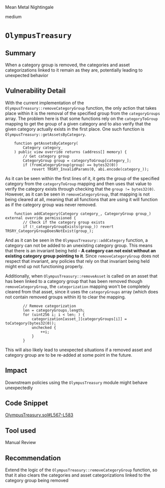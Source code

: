Mean Metal Nightingale

medium

# `OlympusTreasury`

## Summary
When a category group is removed, the categories and asset categorizations linked to it remain as they are, potentially leading to unexpected behavior

## Vulnerability Detail
With the current implementation of the `OlympusTreasury::removeCategoryGroup` function, the only action that takes place within it is the removal of the specified group from the `categoryGroups` array. 
The problem here is that some functions rely on the `categoryToGroup` mapping to get the group of a given category and to also verify that the given category actually exists in the first place. One such function is `OlympusTreasury::getAssetsByCategory`.

```solidity
    function getAssetsByCategory(
        Category category_
    ) public view override returns (address[] memory) {
        // Get category group
        CategoryGroup group = categoryToGroup[category_];
        if (fromCategoryGroup(group) == bytes32(0))
            revert TRSRY_InvalidParams(0, abi.encode(category_));
```

As it can be seen within the first lines of it, it gets the group of the specified category from the `categoryToGroup` mapping and then uses that value to verify the category exists through checking that the `group != bytes32(0)`. However, as it can be seen in `removeCategoryGroup`, that mapping is not being cleared at all, meaning that all functions that are using it will function as if the category group was never removed. 

```solidity
    function addCategory(Category category_, CategoryGroup group_) external override permissioned {
        // Check if the category group exists
        if (!_categoryGroupExists(group_)) revert TRSRY_CategoryGroupDoesNotExist(group_);
```

And as it can be seen in the `OlympusTreasury::addCategory` function, a category can not be added to an unexisting category group. This means that there is an invariant being held - **A category can not exist without an existing category group pointing to it**. Since `removeCategoryGroup` does not respect that invariant, any policies that rely on that invariant being held might end up not functioning properly.

Additionally, when `OlympusTreasury::removeAsset` is called on an asset that has been linked to a category group that has been removed though `removeCategoryGroup`, the `categorization` mapping won't be completely cleared from that asset, since it uses the `categoryGroups` array (which does not contain removed groups within it) to clear the mapping.

```solidity
        // Remove categorization
        len = categoryGroups.length;
        for (uint256 i; i < len; ) {
            categorization[asset_][categoryGroups[i]] = toCategory(bytes32(0));
            unchecked {
                ++i;
            }
        }
```

This will also likely lead to unexpected situations if a removed asset and category group are to be re-added at some point in the future.

## Impact
Downstream policies using the `OlympusTreasury` module might behave unexpectedly

## Code Snippet
[OlympusTreasury.sol#L567-L583](https://github.com/sherlock-audit/2023-11-olympus/blob/9c8df76dc9820b4c6605d2e1e6d87dcfa9e50070/bophades/src/modules/TRSRY/OlympusTreasury.sol#L567-L583)

## Tool used
Manual Review

## Recommendation
Extend the logic of the `OlympusTreasury::removeCategoryGroup` function, so that it also clears the categories and asset categorizations linked to the category group being removed
